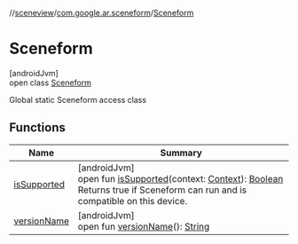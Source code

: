 //[sceneview](../../../index.md)/[com.google.ar.sceneform](../index.md)/[Sceneform](index.md)

# Sceneform

[androidJvm]\
open class [Sceneform](index.md)

Global static Sceneform access class

## Functions

| Name | Summary |
|---|---|
| [isSupported](is-supported.md) | [androidJvm]<br>open fun [isSupported](is-supported.md)(context: [Context](https://developer.android.com/reference/kotlin/android/content/Context.html)): [Boolean](https://kotlinlang.org/api/latest/jvm/stdlib/kotlin/-boolean/index.html)<br>Returns true if Sceneform can run and is compatible on this device. |
| [versionName](version-name.md) | [androidJvm]<br>open fun [versionName](version-name.md)(): [String](https://developer.android.com/reference/kotlin/java/lang/String.html) |
